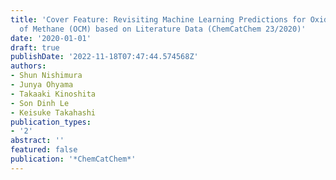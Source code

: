 ```yaml
---
title: 'Cover Feature: Revisiting Machine Learning Predictions for Oxidative Coupling
  of Methane (OCM) based on Literature Data (ChemCatChem 23/2020)'
date: '2020-01-01'
draft: true
publishDate: '2022-11-18T07:47:44.574568Z'
authors:
- Shun Nishimura
- Junya Ohyama
- Takaaki Kinoshita
- Son Dinh Le
- Keisuke Takahashi
publication_types:
- '2'
abstract: ''
featured: false
publication: '*ChemCatChem*'
---
```


